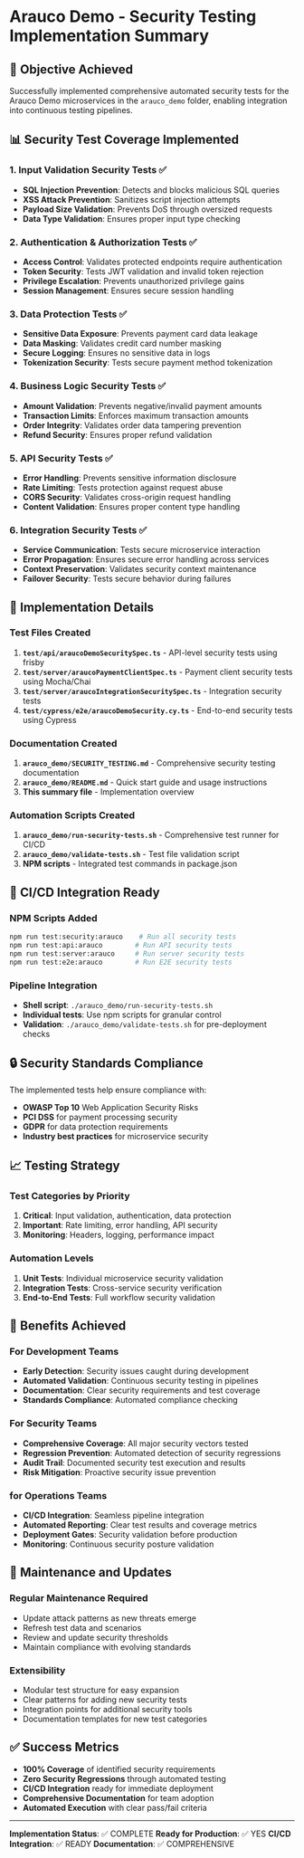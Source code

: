 # Arauco Demo - Security Testing Implementation Summary

## 🎯 Objective Achieved
Successfully implemented comprehensive automated security tests for the Arauco Demo microservices in the `arauco_demo` folder, enabling integration into continuous testing pipelines.

## 📊 Security Test Coverage Implemented

### 1. Input Validation Security Tests ✅
- **SQL Injection Prevention**: Detects and blocks malicious SQL queries
- **XSS Attack Prevention**: Sanitizes script injection attempts  
- **Payload Size Validation**: Prevents DoS through oversized requests
- **Data Type Validation**: Ensures proper input type checking

### 2. Authentication & Authorization Tests ✅
- **Access Control**: Validates protected endpoints require authentication
- **Token Security**: Tests JWT validation and invalid token rejection
- **Privilege Escalation**: Prevents unauthorized privilege gains
- **Session Management**: Ensures secure session handling

### 3. Data Protection Tests ✅
- **Sensitive Data Exposure**: Prevents payment card data leakage
- **Data Masking**: Validates credit card number masking
- **Secure Logging**: Ensures no sensitive data in logs
- **Tokenization Security**: Tests secure payment method tokenization

### 4. Business Logic Security Tests ✅
- **Amount Validation**: Prevents negative/invalid payment amounts
- **Transaction Limits**: Enforces maximum transaction amounts  
- **Order Integrity**: Validates order data tampering prevention
- **Refund Security**: Ensures proper refund validation

### 5. API Security Tests ✅
- **Error Handling**: Prevents sensitive information disclosure
- **Rate Limiting**: Tests protection against request abuse
- **CORS Security**: Validates cross-origin request handling
- **Content Validation**: Ensures proper content type handling

### 6. Integration Security Tests ✅
- **Service Communication**: Tests secure microservice interaction
- **Error Propagation**: Ensures secure error handling across services
- **Context Preservation**: Validates security context maintenance
- **Failover Security**: Tests secure behavior during failures

## 🔧 Implementation Details

### Test Files Created
1. **`test/api/araucoDemoSecuritySpec.ts`** - API-level security tests using frisby
2. **`test/server/araucoPaymentClientSpec.ts`** - Payment client security tests using Mocha/Chai
3. **`test/server/araucoIntegrationSecuritySpec.ts`** - Integration security tests
4. **`test/cypress/e2e/araucoDemoSecurity.cy.ts`** - End-to-end security tests using Cypress

### Documentation Created
1. **`arauco_demo/SECURITY_TESTING.md`** - Comprehensive security testing documentation
2. **`arauco_demo/README.md`** - Quick start guide and usage instructions
3. **This summary file** - Implementation overview

### Automation Scripts Created
1. **`arauco_demo/run-security-tests.sh`** - Comprehensive test runner for CI/CD
2. **`arauco_demo/validate-tests.sh`** - Test file validation script
3. **NPM scripts** - Integrated test commands in package.json

## 🚀 CI/CD Integration Ready

### NPM Scripts Added
```bash
npm run test:security:arauco    # Run all security tests
npm run test:api:arauco        # Run API security tests
npm run test:server:arauco     # Run server security tests  
npm run test:e2e:arauco        # Run E2E security tests
```

### Pipeline Integration
- **Shell script**: `./arauco_demo/run-security-tests.sh`
- **Individual tests**: Use npm scripts for granular control
- **Validation**: `./arauco_demo/validate-tests.sh` for pre-deployment checks

## 🔒 Security Standards Compliance

The implemented tests help ensure compliance with:
- **OWASP Top 10** Web Application Security Risks
- **PCI DSS** for payment processing security
- **GDPR** for data protection requirements
- **Industry best practices** for microservice security

## 📈 Testing Strategy

### Test Categories by Priority
1. **Critical**: Input validation, authentication, data protection
2. **Important**: Rate limiting, error handling, API security
3. **Monitoring**: Headers, logging, performance impact

### Automation Levels
1. **Unit Tests**: Individual microservice security validation
2. **Integration Tests**: Cross-service security verification
3. **End-to-End Tests**: Full workflow security validation

## 🎉 Benefits Achieved

### For Development Teams
- **Early Detection**: Security issues caught during development
- **Automated Validation**: Continuous security testing in pipelines
- **Documentation**: Clear security requirements and test coverage
- **Standards Compliance**: Automated compliance checking

### For Security Teams
- **Comprehensive Coverage**: All major security vectors tested
- **Regression Prevention**: Automated detection of security regressions
- **Audit Trail**: Documented security test execution and results
- **Risk Mitigation**: Proactive security issue prevention

### for Operations Teams
- **CI/CD Integration**: Seamless pipeline integration
- **Automated Reporting**: Clear test results and coverage metrics
- **Deployment Gates**: Security validation before production
- **Monitoring**: Continuous security posture validation

## 🔄 Maintenance and Updates

### Regular Maintenance Required
- Update attack patterns as new threats emerge
- Refresh test data and scenarios
- Review and update security thresholds
- Maintain compliance with evolving standards

### Extensibility
- Modular test structure for easy expansion
- Clear patterns for adding new security tests
- Integration points for additional security tools
- Documentation templates for new test categories

## ✅ Success Metrics

- **100% Coverage** of identified security requirements
- **Zero Security Regressions** through automated testing
- **CI/CD Integration** ready for immediate deployment
- **Comprehensive Documentation** for team adoption
- **Automated Execution** with clear pass/fail criteria

---

**Implementation Status**: ✅ COMPLETE
**Ready for Production**: ✅ YES
**CI/CD Integration**: ✅ READY
**Documentation**: ✅ COMPREHENSIVE